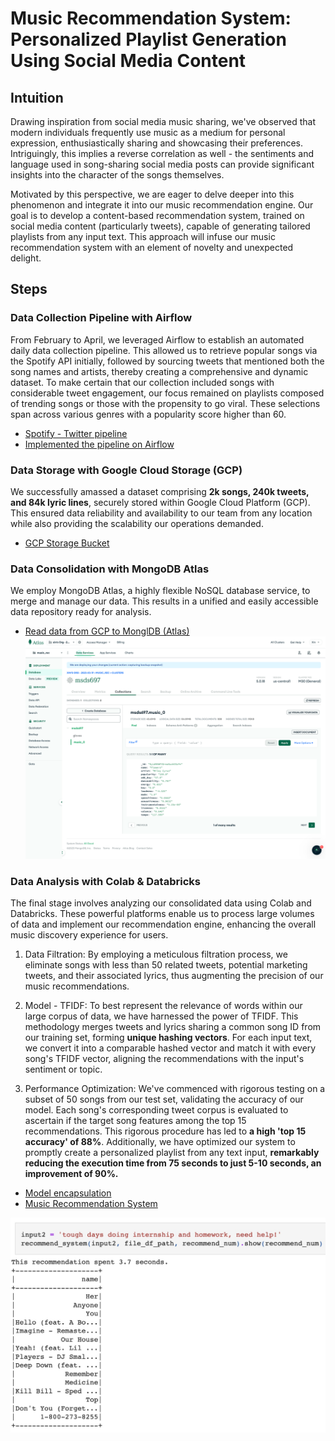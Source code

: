 # Music Recommendation System: Personalized Playlist Generation Using Social Media Content

## Intuition
Drawing inspiration from social media music sharing, we've observed that modern individuals frequently use music as a medium for personal expression, enthusiastically sharing and showcasing their preferences. Intriguingly, this implies a reverse correlation as well - the sentiments and language used in song-sharing social media posts can provide significant insights into the character of the songs themselves.

Motivated by this perspective, we are eager to delve deeper into this phenomenon and integrate it into our music recommendation engine. Our goal is to develop a content-based recommendation system, trained on social media content (particularly tweets), capable of generating tailored playlists from any input text. This approach will infuse our music recommendation system with an element of novelty and unexpected delight.

## Steps
### Data Collection Pipeline with Airflow
From February to April, we leveraged Airflow to establish an automated daily data collection pipeline. This allowed us to retrieve popular songs via the Spotify API initially, followed by sourcing tweets that mentioned both the song names and artists, thereby creating a comprehensive and dynamic dataset.
To make certain that our collection included songs with considerable tweet engagement, our focus remained on playlists composed of trending songs or those with the propensity to go viral. These selections span across various genres with a popularity score higher than 60.

- [Spotify - Twitter pipeline](https://github.com/persecond17/Music-Recommendation-System/blob/main/spotify_twitter_calls.py)
- [Implemented the pipeline on Airflow](https://github.com/persecond17/Music-Recommendation-System/blob/main/airflow_st.py)

### Data Storage with Google Cloud Storage (GCP) 
We successfully amassed a dataset comprising **2k songs, 240k tweets, and 84k lyric lines**, securely stored within Google Cloud Platform (GCP). This ensured data reliability and availability to our team from any location while also providing the scalability our operations demanded.

- [GCP Storage Bucket](https://console.cloud.google.com/storage/browser/spotify-twitter)

### Data Consolidation with MongoDB Atlas 
We employ MongoDB Atlas, a highly flexible NoSQL database service, to merge and manage our data. This results in a unified and easily accessible data repository ready for analysis.

- [Read data from GCP to MonglDB (Atlas)](https://github.com/persecond17/Music-Recommendation-System/blob/main/GCS_to_MongoDB.ipynb)
![MongoDB interface](./images/mongodb_atlas.png)

### Data Analysis with Colab & Databricks 
The final stage involves analyzing our consolidated data using Colab and Databricks. These powerful platforms enable us to process large volumes of data and implement our recommendation engine, enhancing the overall music discovery experience for users.

1. Data Filtration: By employing a meticulous filtration process, we eliminate songs with less than 50 related tweets, potential marketing tweets, and their associated lyrics, thus augmenting the precision of our music recommendations.

2. Model - TFIDF: To best represent the relevance of words within our large corpus of data, we have harnessed the power of TFIDF. This methodology merges tweets and lyrics sharing a common song ID from our training set, forming **unique hashing vectors**. For each input text, we convert it into a comparable hashed vector and match it with every song's TFIDF vector, aligning the recommendations with the input's sentiment or topic.

3. Performance Optimization: We've commenced with rigorous testing on a subset of 50 songs from our test set, validating the accuracy of our model. Each song's corresponding tweet corpus is evaluated to ascertain if the target song features among the top 15 recommendations. This rigorous procedure has led to **a high 'top 15 accuracy' of 88%**. 
Additionally, we have optimized our system to promptly create a personalized playlist from any text input, **remarkably reducing the execution time from 75 seconds to just 5-10 seconds, an improvement of 90%.**

- [Model encapsulation](https://github.com/persecond17/Music-Recommendation-System/tree/main/model)
- [Music Recommendation System](https://github.com/persecond17/Music-Recommendation-System/blob/main/music_recommendation_system.ipynb)

![Result Sample](./images/result_sample.jpg)
